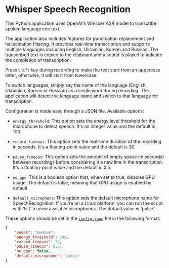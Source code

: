 # Whisper Speech Recognition

This Python application uses OpenAI's Whisper ASR model to transcribe spoken language into text.

The application also includes features for punctuation replacement and hallucination filtering.
It provides real-time transcription and supports multiple languages including English, Ukrainian, Korean and Russian. The transcribed text is copied to the clipboard and a sound is played to indicate the completion of transcription.

Press `Shift` key during recording to make the text start from an uppercase letter, otherwise, it will start from lowercase.

To switch languages, simply say the name of the language (English, Ukrainian, Korean or Russian) as a single word during recording. The application will detect the language name and switch to that language for transcription.

Configuration is made easy through a JSON file.
Available options:

- `energy_threshold`: This option sets the energy level threshold for the microphone to detect speech. It's an integer value and the default is 100.

- `record_timeout`: This option sets the real-time duration of the recording in seconds. It's a floating-point value and the default is 30.

- `pause_timeout`: This option sets the amount of empty space (in seconds) between recordings before considering it a new line in the transcription. It's a floating-point value and the default is 0.5.

- `no_gpu`: This is a boolean option that, when set to true, disables GPU usage. The default is false, meaning that GPU usage is enabled by default.

- `default_microphone`: This option sets the default microphone name for SpeechRecognition. If you're on a Linux platform, you can run the script with 'list' to view available microphones. The default value is 'pulse'.

These options should be set in the [`config.json`](./config.json) file in the following format:

```json
{
    "model": "medium",
    "energy_threshold": 100,
    "record_timeout": 30,
    "pause_timeout": 0.5,
    "no_gpu": false,
    "default_microphone": "pulse"
}
```
